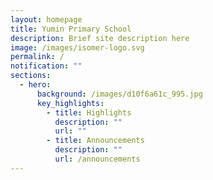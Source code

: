 ```yaml
---
layout: homepage
title: Yumin Primary School
description: Brief site description here
image: /images/isomer-logo.svg
permalink: /
notification: ""
sections:
  - hero:
      background: /images/d10f6a61c_995.jpg
      key_highlights:
        - title: Highlights
          description: ""
          url: ""
        - title: Announcements
          description: ""
          url: /announcements
---
```

